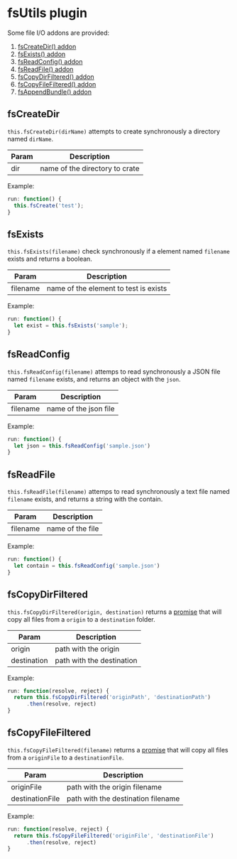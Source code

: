# fsUtils plugin

Some file I/O addons are provided:

1. [fsCreateDir() addon](#fsCreateDir)
1. [fsExists() addon](#fsExists)
1. [fsReadConfig() addon](#fsReadConfig)
1. [fsReadFile() addon](#fsReadFile)
1. [fsCopyDirFiltered() addon](#fsCopyDirFiltered)
1. [fsCopyFileFiltered() addon](#fsCopyFileFiltered)
1. [fsAppendBundle() addon](#fsAppendBundle)

## <a name="fsCreateDir"></a>fsCreateDir

`this.fsCreateDir(dirName)` attempts to create synchronously a directory named `dirName`.

| Param | Description |
| --- | --- |
| dir | name of the directory to crate |

Example:

```javascript
run: function() {
  this.fsCreate('test');
}
```

## <a name="fsExists"></a>fsExists

`this.fsExists(filename)` check synchronously if a element named `filename` exists and returns a boolean.

| Param | Description |
| --- | --- |
| filename | name of the element to test is exists |

Example:

```javascript
run: function() {
  let exist = this.fsExists('sample');
}
```

## <a name="fsReadConfig"></a>fsReadConfig

`this.fsReadConfig(filename)` attemps to read synchronously a JSON file named `filename` exists, and returns an object with the `json`.

| Param | Description |
| --- | --- |
| filename | name of the json file |

Example:

```javascript
run: function() {
  let json = this.fsReadConfig('sample.json')
}
```

## <a name="fsReadFile"></a>fsReadFile

`this.fsReadFile(filename)` attemps to read synchronously a text file named `filename` exists, and returns a string with the contain.

| Param | Description |
| --- | --- |
| filename | name of the file |

Example:

```javascript
run: function() {
  let contain = this.fsReadConfig('sample.json')
}
```

## <a name="fsCopyDirFiltered"></a>fsCopyDirFiltered

`this.fsCopyDirFiltered(origin, destination)` returns a [promise]((https://developer.mozilla.org/en-US/docs/Web/JavaScript/Reference/Global_Objects/Promise)) that will copy all files from a `origin` to a `destination` folder.

| Param | Description |
| --- | --- |
| origin | path with the origin |
| destination | path with the destination |

Example:

```javascript
run: function(resolve, reject) {
  return this.fsCopyDirFiltered('originPath', 'destinationPath')
      .then(resolve, reject)
}
```

## <a name="fsCopyFileFiltered"></a>fsCopyFileFiltered

`this.fsCopyFileFiltered(filename)` returns a [promise]((https://developer.mozilla.org/en-US/docs/Web/JavaScript/Reference/Global_Objects/Promise)) that will copy all files from a `originFile` to a `destinationFile`.

| Param | Description |
| --- | --- |
| originFile | path with the origin filename |
| destinationFile | path with the destination filename |

Example:

```javascript
run: function(resolve, reject) {
  return this.fsCopyFileFiltered('originFile', 'destinationFile')
      .then(resolve, reject)
}
```

